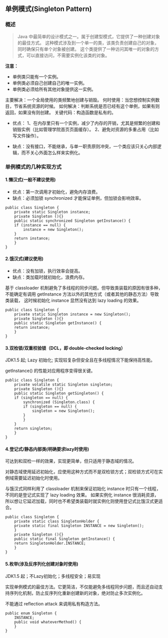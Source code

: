 ## 单例模式(Singleton Pattern)

### 概述

> Java 中最简单的设计模式之一。属于创建型模式，它提供了一种创建对象的最佳方式。
> 这种模式涉及到一个单一的类，该类负责创建自己的对象，同时确保只有单个对象被创建。
> 这个类提供了一种访问其唯一的对象的方式，可以直接访问，不需要实例化该类的对象。

**注意：**
- 单例类只能有一个实例。
- 单例类必须自己创建自己的唯一实例。
- 单例类必须给所有其他对象提供这一实例。

主要解决：一个全局使用的类频繁地创建与销毁。
何时使用：当您想控制实例数目，节省系统资源的时候。
如何解决：判断系统是否已经有这个单例，如果有则返回，如果没有则创建。
关键代码：构造函数是私有的。

- 优点：
1、在内存里只有一个实例，减少了内存的开销，尤其是频繁的创建和销毁实例（比如管理学院首页页面缓存）。
2、避免对资源的多重占用（比如写文件操作）。 

- 缺点：没有接口，不能继承，与单一职责原则冲突，一个类应该只关心内部逻辑，而不关心外面怎么样来实例化。

### 单例模式的几种实现方式

#### 1.懒汉式(一般不建议使用)

- 优点：第一次调用才初始化，避免内存浪费。
- 缺点：必须加锁 synchronized 才能保证单例，但加锁会影响效率。

```
public class Singleton {  
    private static Singleton instance;  
    private Singleton (){}  
    public static synchronized Singleton getInstance() {  
    if (instance == null) {  
        instance = new Singleton();  
    }  
    return instance;  
    }  
}
```

#### 2.饿汉式(建议使用)

- 优点：没有加锁，执行效率会提高。
- 缺点：类加载时就初始化，浪费内存。

基于 classloader 机制避免了多线程的同步问题。但导致类装载的原因有很多种，
不能确定有调用 getInstance 方法以外的其他方式（或者其他的静态方法）导致类装载，
这时候初始化 instance 显然没有达到 lazy loading 的效果。

```
public class Singleton {  
    private static Singleton instance = new Singleton();  
    private Singleton (){}  
    public static Singleton getInstance() {  
    return instance;  
    }  
}
```

#### 3.双检锁/双重校验锁（DCL，即 double-checked locking）

JDK1.5 起; Lazy 初始化; 实现较复杂但安全且在多线程情况下能保持高性能。    

getInstance() 的性能对应用程序变得很关键。

```
public class Singleton {  
    private volatile static Singleton singleton;  
    private Singleton (){}  
    public static Singleton getSingleton() {  
    if (singleton == null) {  
        synchronized (Singleton.class) {  
        if (singleton == null) {  
            singleton = new Singleton();  
        }  
        }  
    }  
    return singleton;  
    }  
}
```

#### 4.登记式/静态内部类(明确要求lazy时使用)

可达到和双检一样的效果，实现更简单，但只适用于静态域的情况。    

对静态域使用延迟初始化，应使用这种方式而不是双检锁方式；双检锁方式可在实例域需要延迟初始化时使用。    

与饿汉式同样利用了 classloader 机制来保证初始化 instance 时只有一个线程，不同的是登记式实现了 lazy loading 效果。
如果实例化 instance 很消耗资源，所以想让它延迟加载，同时也不希望类装载时就实例化则使用登记式比饿汉式更适合。

```
public class Singleton {  
    private static class SingletonHolder {  
    private static final Singleton INSTANCE = new Singleton();  
    }  
    private Singleton (){}  
    public static final Singleton getInstance() {  
    return SingletonHolder.INSTANCE;  
    }  
}
```

#### 5.枚举(涉及反序列化创建对象时使用)

JDK1.5 起；不Lazy初始化；多线程安全；易实现

实现单例模式的最佳方法。它更简洁，不仅能避免多线程同步问题，而且还自动支持序列化机制，防止反序列化重新创建新的对象，绝对防止多次实例化。

不能通过 reflection attack 来调用私有构造方法。

```
public enum Singleton {  
    INSTANCE;  
    public void whateverMethod() {  
    }  
}
```

